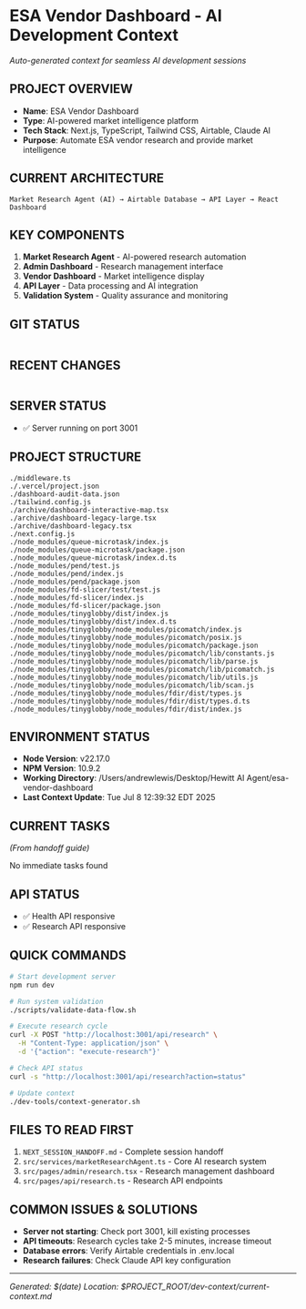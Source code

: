 # ESA Vendor Dashboard - AI Development Context
*Auto-generated context for seamless AI development sessions*

## PROJECT OVERVIEW
- **Name**: ESA Vendor Dashboard  
- **Type**: AI-powered market intelligence platform
- **Tech Stack**: Next.js, TypeScript, Tailwind CSS, Airtable, Claude AI
- **Purpose**: Automate ESA vendor research and provide market intelligence

## CURRENT ARCHITECTURE
```
Market Research Agent (AI) → Airtable Database → API Layer → React Dashboard
```

## KEY COMPONENTS
1. **Market Research Agent** - AI-powered research automation
2. **Admin Dashboard** - Research management interface  
3. **Vendor Dashboard** - Market intelligence display
4. **API Layer** - Data processing and AI integration
5. **Validation System** - Quality assurance and monitoring

## GIT STATUS
```
```

## RECENT CHANGES
```
```

## SERVER STATUS
- ✅ Server running on port 3001

## PROJECT STRUCTURE
```
./middleware.ts
./.vercel/project.json
./dashboard-audit-data.json
./tailwind.config.js
./archive/dashboard-interactive-map.tsx
./archive/dashboard-legacy-large.tsx
./archive/dashboard-legacy.tsx
./next.config.js
./node_modules/queue-microtask/index.js
./node_modules/queue-microtask/package.json
./node_modules/queue-microtask/index.d.ts
./node_modules/pend/test.js
./node_modules/pend/index.js
./node_modules/pend/package.json
./node_modules/fd-slicer/test/test.js
./node_modules/fd-slicer/index.js
./node_modules/fd-slicer/package.json
./node_modules/tinyglobby/dist/index.js
./node_modules/tinyglobby/dist/index.d.ts
./node_modules/tinyglobby/node_modules/picomatch/index.js
./node_modules/tinyglobby/node_modules/picomatch/posix.js
./node_modules/tinyglobby/node_modules/picomatch/package.json
./node_modules/tinyglobby/node_modules/picomatch/lib/constants.js
./node_modules/tinyglobby/node_modules/picomatch/lib/parse.js
./node_modules/tinyglobby/node_modules/picomatch/lib/picomatch.js
./node_modules/tinyglobby/node_modules/picomatch/lib/utils.js
./node_modules/tinyglobby/node_modules/picomatch/lib/scan.js
./node_modules/tinyglobby/node_modules/fdir/dist/types.js
./node_modules/tinyglobby/node_modules/fdir/dist/types.d.ts
./node_modules/tinyglobby/node_modules/fdir/dist/index.js
```

## ENVIRONMENT STATUS
- **Node Version**: v22.17.0
- **NPM Version**: 10.9.2
- **Working Directory**: /Users/andrewlewis/Desktop/Hewitt AI Agent/esa-vendor-dashboard
- **Last Context Update**: Tue Jul  8 12:39:32 EDT 2025

## CURRENT TASKS
*(From handoff guide)*

No immediate tasks found
## API STATUS
- ✅ Health API responsive
- ✅ Research API responsive

## QUICK COMMANDS
```bash
# Start development server
npm run dev

# Run system validation
./scripts/validate-data-flow.sh

# Execute research cycle
curl -X POST "http://localhost:3001/api/research" \
  -H "Content-Type: application/json" \
  -d '{"action": "execute-research"}'

# Check API status
curl -s "http://localhost:3001/api/research?action=status"

# Update context
./dev-tools/context-generator.sh
```

## FILES TO READ FIRST
1. `NEXT_SESSION_HANDOFF.md` - Complete session handoff
2. `src/services/marketResearchAgent.ts` - Core AI research system
3. `src/pages/admin/research.tsx` - Research management dashboard
4. `src/pages/api/research.ts` - Research API endpoints

## COMMON ISSUES & SOLUTIONS
- **Server not starting**: Check port 3001, kill existing processes
- **API timeouts**: Research cycles take 2-5 minutes, increase timeout
- **Database errors**: Verify Airtable credentials in .env.local
- **Research failures**: Check Claude API key configuration

---
*Generated: $(date)*
*Location: $PROJECT_ROOT/dev-context/current-context.md*
